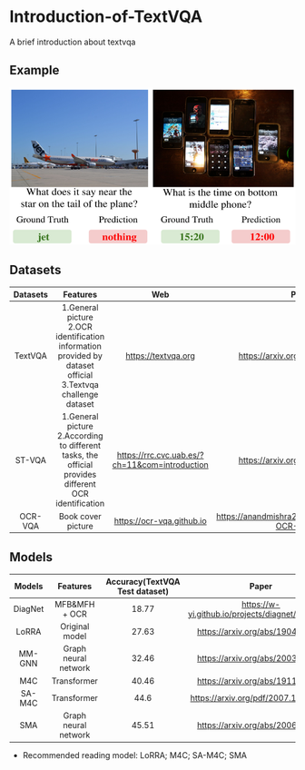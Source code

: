 # Introduction-of-TextVQA
A brief introduction about textvqa
## Example
![image](https://github.com/JayZhu0104/Introduction-About-TextVQA/blob/master/img/example%20picture.png)
## Datasets
| Datasets | Features | Web | Paper |
| :---:  | :---:  | :---:  | :---:  |
| TextVQA| 1.General picture<br>2.OCR identification information provided by dataset official<br>3.Textvqa challenge dataset | https://textvqa.org | https://arxiv.org/abs/1904.08920 |
| ST-VQA | 1.General picture<br>2.According to different tasks, the official provides different OCR identification | https://rrc.cvc.uab.es/?ch=11&com=introduction | https://arxiv.org/abs/1905.13648 |
| OCR-VQA | Book cover picture | https://ocr-vqa.github.io | https://anandmishra22.github.io/files/mishra-OCR-VQA.pdf |

## Models
| Models | Features | Accuracy(TextVQA Test dataset) | Paper |
| :---:  | :---: | :---: | :---: |
| DiagNet| MFB&MFH + OCR | 18.77 | https://w-yi.github.io/projects/diagnet/report.pdf | 
| LoRRA| Original model | 27.63 | https://arxiv.org/abs/1904.08920 | 
| MM-GNN | Graph neural network | 32.46 | https://arxiv.org/abs/2003.13962 |
| M4C | Transformer | 40.46 | https://arxiv.org/abs/1911.06258 |
| SA-M4C | Transformer | 44.6 | https://arxiv.org/pdf/2007.12146.pdf |
| SMA | Graph neural network | 45.51 | https://arxiv.org/abs/2006.00753 |

* Recommended reading model: LoRRA; M4C; SA-M4C; SMA
